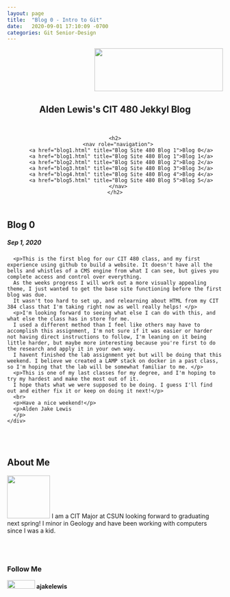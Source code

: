 ```yaml
---
layout: page
title:  "Blog 0 - Intro to Git"
date:   2020-09-01 17:10:09 -0700
categories: Git Senior-Design
---
```

<html lang="en">
  <head>
    <title>CIT384 Project 1</title>
    <link rel="stylesheet" href="/style.css" />
  </head>
  <header>
    <div class="header">
<div style="text-align: right"><img src="https://www.csun.edu/sites/default/themes/csun/logo.png" height=100 width=300></div>
  <c><h2>Alden Lewis's CIT 480 Jekkyl Blog</h2></c>
</div>
<br>
 
    <h2>
      <nav role="navigation">
        <a href="blog1.html" title="Blog Site 480 Blog 1">Blog 0</a>
		<a href="blog1.html" title="Blog Site 480 Blog 1">Blog 1</a>
        <a href="blog2.html" title="Blog Site 480 Blog 2">Blog 2</a>
        <a href="blog3.html" title="Blog Site 480 Blog 3">Blog 3</a>
		<a href="blog4.html" title="Blog Site 480 Blog 4">Blog 4</a>
		<a href="blog5.html" title="Blog Site 480 Blog 5">Blog 5</a>
      </nav>
    </h2>
  </header>


<div class="row">
  <div class="leftcolumn">
    <div class="card">
      <h2>Blog 0</h2>
      <h5> Sep 1, 2020</h5>
     
      <p>This is the first blog for our CIT 480 class, and my first experience using github to build a website. It doesn't have all the bells and whistles of a CMS engine from what I can see, but gives you complete access and control over everything.
	  As the weeks progress I will work out a more visually appealing theme, I just wanted to get the base site functioning before the first blog was due. 
	  It wasn't too hard to set up, and relearning about HTML from my CIT 384 class that I'm taking right now as well really helps! </p>
	  <p>I'm looking forward to seeing what else I can do with this, and what else the class has in store for me.
	  I used a different method than I feel like others may have to accomplish this assignment, I'm not sure if it was easier or harder not having direct instructions to follow, I'm leaning on it being little harder, but maybe more interesting because you're first to do the research and apply it in your own way.
	  I havent finished the lab assignment yet but will be doing that this weekend. I believe we created a LAMP stack on docker in a past class, so I'm hoping that the lab will be somewhat familiar to me. </p>
	  <p>This is one of my last classes for my degree, and I'm hoping to try my hardest and make the most out of it. 
	  I hope thats what we were supposed to be doing. I guess I'll find out and either fix it or keep on doing it next!</p>
	  <br>
	  <p>Have a nice weekend!</p>
	  <p>Alden Jake Lewis
	  </p>
    </div>
  </div>
  <br>
  <br>
  <div class="rightcolumn">
    <div class="card">
      <h2>About Me</h2>
	  <p><c><img src="https://ajakelewis.github.io/ajakelewis/me.jpg" height=100 width=100>  I am a CIT Major at CSUN looking forward to graduating next spring! I minor in Geology and have been working with computers since I was a kid.</c></p>
    <br>
	<br>
	<div class="card">
      <h3>Follow Me</h3>
      <p><img src="https://github.githubassets.com/images/modules/logos_page/GitHub-Logo.png" height=20 width=65><strong>   ajakelewis</strong></p>
</div>